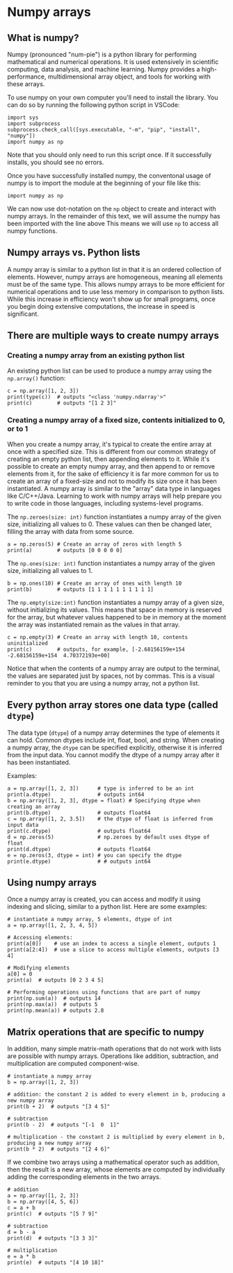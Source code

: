 # Numpy arrays

## What is numpy?
Numpy (pronounced "num-pie") is a python library for performing mathematical and numerical operations. 
It is used extensively in scientific computing, data analysis, and machine learning. 
Numpy provides a high-performance, multidimensional array object, and tools for working with these arrays.

To use numpy on your own computer you'll need to install the library. You can do so by running the following python script in VSCode:

```
import sys
import subprocess
subprocess.check_call([sys.executable, "-m", "pip", "install", "numpy"])
import numpy as np
```
Note that you should only need to run this script once. If it successfully installs, you should see no errors.

Once you have successfully installed numpy, the conventonal usage of numpy is to import the module at the beginning of your file like this:
```
import numpy as np
```
We can now use dot-notation on the `np` object to create and interact with numpy arrays. 
In the remainder of this text, we will assume the numpy has been imported with the line above
This means we will use `np` to access all numpy functions.

## Numpy arrays vs. Python lists

A numpy array is similar to a python list in that it is an ordered collection of elements. 
However, numpy arrays are homogeneous, meaning all elements must be of the same type. 
This allows numpy arrays to be more efficient for numerical operations and to use less memory in comparison to python lists.
While this increase in efficiency won't show up for small programs, once you begin doing extensive computations, the
increase in speed is significant.

## There are multiple ways to create numpy arrays

### Creating a numpy array from an existing python list

An existing python list can be used to produce a numpy array using the `np.array()` function:

```
c = np.array([1, 2, 3])
print(type(c))  # outputs "<class 'numpy.ndarray'>"
print(c)        # outputs "[1 2 3]"
```

### Creating a numpy array of a fixed size, contents initialized to 0, or to 1
When you create a numpy array, it's typical to create the entire array at once with a specified size.
This is different from our common strategy of creating an empty python list, then appending elements to it.
While it's possible to create an empty numpy array, and then append to or remove elements from it, for the sake
of efficiency it is far more common for us to create an array of a fixed-size and not to modify its size once
it has been instantiated.
A numpy array is similar to the "array" data type in languages like C/C++/Java. 
Learning to work with numpy arrays will help prepare you to write code in those languages, including systems-level programs.


The `np.zeroes(size: int)` function instantiates a numpy array of the given size, initializing all values to 0.
These values can then be changed later, filling the array with data from some source.

```
a = np.zeros(5) # Create an array of zeros with length 5
print(a)        # outputs [0 0 0 0 0]
```

The `np.ones(size: int)` function instantiates a numpy array of the given size, initializing all values to 1.
```
b = np.ones(10) # Create an array of ones with length 10
print(b)        # outputs [1 1 1 1 1 1 1 1 1 1]
```

The `np.empty(size:int)` function instantiates a numpy array of a given size, without initializing its values.
This means that space in memory is reserved for the array, but whatever values happened to be in memory at
the moment the array was instantiated remain as the values in that array.
```
c = np.empty(3) # Create an array with length 10, contents uninitialized
print(c)        # outputs, for example, [-2.68156159e+154 -2.68156159e+154  4.70372193e+00]
```

Notice that when the contents of a numpy array are output to the terminal, the values are separated just by spaces, not by commas.
This is a visual reminder to you that you are using a numpy array, not a python list.


## Every python array stores one data type (called `dtype`)
The data type (`dtype`) of a numpy array determines the type of elements it can hold. 
Common dtypes include int, float, bool, and string. 
When creating a numpy array, the `dtype` can be specified explicitly, otherwise it is inferred from the input data.
You cannot modify the dtype of a numpy array after it has been instantiated.

Examples:
```
a = np.array([1, 2, 3])      # type is inferred to be an int
print(a.dtype)               # outputs int64
b = np.array([1, 2, 3], dtype = float) # Specifying dtype when creating an array
print(b.dtype)               # outputs float64
c = np.array([1, 2, 3.5])    # the dtype of float is inferred from input data
print(c.dtype)               # outputs float64
d = np.zeros(5)              # np.zeroes by default uses dtype of float
print(d.dtype)               # outputs float64
e = np.zeros(3, dtype = int) # you can specify the dtype
print(e.dtype)               # # outputs int64
```

## Using numpy arrays
Once a numpy array is created, you can access and modify it using indexing and slicing, similar to a python list.
Here are some examples:
```
# instantiate a numpy array, 5 elements, dtype of int
a = np.array([1, 2, 3, 4, 5])

# Accessing elements:
print(a[0])    # use an index to access a single element, outputs 1
print(a[2:4])  # use a slice to access multiple elements, outputs [3 4]

# Modifying elements
a[0] = 0
print(a)  # outputs [0 2 3 4 5]

# Performing operations using functions that are part of numpy
print(np.sum(a))  # outputs 14
print(np.max(a))  # outputs 5
print(np.mean(a)) # outputs 2.8
```

## Matrix operations that are specific to numpy
In addition, many simple matrix-math operations that do not work with lists are possible with numpy arrays.
Operations like addition, subtraction, and multiplication are computed component-wise.

```
# instantiate a numpy array
b = np.array([1, 2, 3])

# addition: the constant 2 is added to every element in b, producing a new numpy array
print(b + 2)  # outputs "[3 4 5]"

# subtraction
print(b - 2)  # outputs "[-1  0  1]"

# multiplication - the constant 2 is multiplied by every element in b, producing a new numpy array
print(b * 2)  # outputs "[2 4 6]"
```

If we combine two arrays using a mathematical operator such as addition, 
then the result is a new array, whose elements are computed by individually adding the corresponding elements in the two arrays.

```
# addition
a = np.array([1, 2, 3])
b = np.array([4, 5, 6])
c = a + b
print(c)  # outputs "[5 7 9]"

# subtraction
d = b - a
print(d)  # outputs "[3 3 3]"

# multiplication
e = a * b
print(e)  # outputs "[4 10 18]"
```
